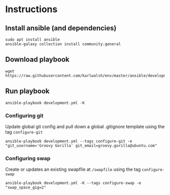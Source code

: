 # Instructions

## Install ansible (and dependencies)

    sudo apt install ansible
    ansible-galaxy collection install community.general


## Download playbook

    wget https://raw.githubusercontent.com/karlwalsh/env/master/ansible/development.yml


## Run playbook

    ansible-playbook development.yml -K

### Configuring git

Update global git config and pull down a global .gitignore template using the tag `configure-git`

    ansible-playbook development.yml --tags configure-git -e "git_username='Groovy Gorilla' git_email=groovy.gorilla@ubuntu.com"

### Configuring swap

Create or updates an existing swapfile at `/swapfile` using the tag `configure-swap`

    ansible-playbook development.yml -K --tags configure-swap -e "swap_space_gig=2"